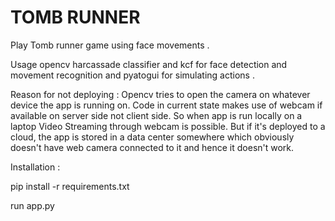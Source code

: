 # TOMB RUNNER

Play Tomb runner game using face movements .

Usage opencv harcassade classifier and kcf for face detection and movement recognition and pyatogui for simulating actions .

Reason for not deploying :
Opencv tries to open the camera on whatever device the app is running on. 
Code in current state makes use of webcam if available on server side not client side.
So when app is run locally on a laptop Video Streaming through webcam is possible. But if it's deployed to a cloud, the 
app is stored in a data center somewhere which obviously doesn't have web camera connected to it and hence it doesn't work.


Installation :

pip install -r requirements.txt

run app.py
